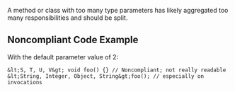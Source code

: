 
A method or class with too many type parameters has likely aggregated too many responsibilities and should be split.

## Noncompliant Code Example

With the default parameter value of 2:


    &lt;S, T, U, V&gt; void foo() {} // Noncompliant; not really readable
    &lt;String, Integer, Object, String&gt;foo(); // especially on invocations

